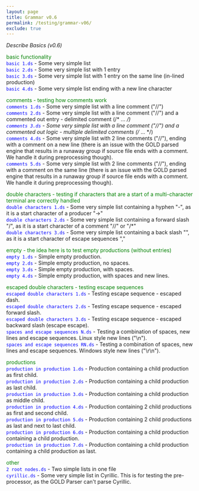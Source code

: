 ```yaml
---
layout: page
title: Grammar v0.6
permalink: /testing/grammar-v06/
exclude: true
---
```

_Describe Basics (v0.6)_

<span style="color:green">basic functionality</span><br>
<span style="color:blue">```basic 1.ds```</span> - Some very simple list<br>
<span style="color:blue">```basic 2.ds```</span> - Some very simple list with 1 entry<br>
<span style="color:blue">```basic 3.ds```</span> - Some very simple list with 1 entry on the same line (in-lined production)<br>
<span style="color:blue">```basic 4.ds```</span>  - Some very simple list ending with a new line character<br>


<span style="color:green">comments - testing how comments work</span><br>
<span style="color:blue">```comments 1.ds```</span> - Some very simple list with a line comment ("//")<br> 
<span style="color:blue">```comments 2.ds```</span> - Some very simple list with a line comment ("//") and a commented out entry - delimited comment (/* ... */)<br>
<span style="color:blue">```comments 3.ds```</span> - Some very simple list with a line comment ("//") and a commented out logic - multiple delimited comments (/* ... */)<br>
<span style="color:blue">```comments 4.ds```</span> - Some very simple list with 2 line comments ("//"), ending with a comment on a new line (there is an issue with the GOLD parsed engine that results in a runaway group if source file ends with a comment. We handle it during preprocessing though).<br>
<span style="color:blue">```comments 5.ds```</span> - Some very simple list with 2 line comments ("//"), ending with a comment on the same line (there is an issue with the GOLD parsed engine that results in a runaway group if source file ends with a comment. We handle it during preprocessing though).<br>


<span style="color:green">double characters - testing if characters that are a start of a multi-character terminal are correctly handled</span><br>
<span style="color:blue">```double characters 1.ds```</span> - Some very simple list containing a hyphen "-", as it is a start character of a producer "->"<br> 
<span style="color:blue">```double characters 2.ds```</span> - Some very simple list containing a forward slash "/", as it is a start character of a comment "//" or "/*"<br> 
<span style="color:blue">```double characters 3.ds```</span> - Some very simple list containing a back slash "\", as it is a start character of escape sequences "\,"<br>


<span style="color:green">empty - the idea here is to test empty productions (without entries)</span><br>
<span style="color:blue">```empty 1.ds```</span> - Simple empty production.<br>
<span style="color:blue">```empty 2.ds```</span> - Simple empty production, no spaces.<br>
<span style="color:blue">```empty 3.ds```</span> - Simple empty production, with spaces.<br>
<span style="color:blue">```empty 4.ds```</span> - Simple empty production, with spaces and new lines.<br>


<span style="color:green">escaped double characters - testing escape sequences</span><br>
<span style="color:blue">```escaped double characters 1.ds```</span> - Testing escape sequence - escaped dash.<br>
<span style="color:blue">```escaped double characters 2.ds```</span> - Testing escape sequence - escaped forward slash.<br>
<span style="color:blue">```escaped double characters 3.ds```</span> - Testing escape sequence - escaped backward slash (escape escape).<br>
<span style="color:blue">```spaces and escape sequences N.ds```</span> - Testing a combination of spaces, new lines and escape sequences. Linux style new lines ("\n").<br>
<span style="color:blue">```spaces and escape sequences RN.ds```</span> - Testing a combination of spaces, new lines and escape sequences. Windows style new lines ("\r\n").<br>


<span style="color:green">productions</span><br>
<span style="color:blue">```production in production 1.ds```</span> - Production containing a child production as first child.<br>
<span style="color:blue">```production in production 2.ds```</span> - Production containing a child production as last child.<br>
<span style="color:blue">```production in production 3.ds```</span> - Production containing a child production as middle child.<br>
<span style="color:blue">```production in production 4.ds```</span> - Production containing 2 child productions as first and second child.<br>
<span style="color:blue">```production in production 5.ds```</span> - Production containing 2 child productions as last and next to last child.<br>
<span style="color:blue">```production in production 6.ds```</span> - Production containing a child production containing a child production.<br>
<span style="color:blue">```production in production 7.ds```</span> - Production containing a child production containing a child production as last.<br>


<span style="color:green">other</span><br>
<span style="color:blue">```2 root nodes.ds```</span> - Two simple lists in one file<br>
<span style="color:blue">```cyrillic.ds```</span> - Some very simple list in Cyrillic. This is for testing the pre-processor, as the GOLD Parser can't parse Cyrillic.<br>